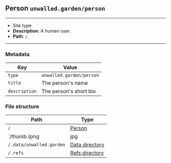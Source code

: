 ## Person `unwalled.garden/person`

---

 - Site type
 - **Description**: A human user.
 - **Path**: `/`

---

### Metadata

|Key|Value|
|-|-|
|`type`|`unwalled.garden/person`|
|`title`|The person's name|
|`description`|The person's short bio|

### File structure

|Path|Type|
|-|-|
|`/`|[Person](/person)|
|`/thumb.(png|jpg|jpeg)`|Profile picture|
|`/.data/unwalled.garden`|[Data directory](/dir/data)|
|`/.refs`|[Refs directory](/dir/data)|